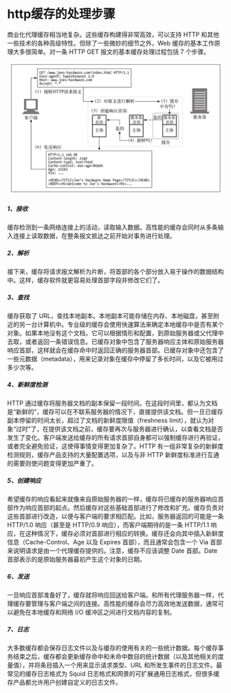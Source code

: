 # http缓存的处理步骤
商业化代理缓存相当地复杂。这些缓存构建得非常高效，可以支持 HTTP 和其他一些技术的各种高级特性。但除了一些微妙的细节之外，Web 缓存的基本工作原理大多很简单。对一条 HTTP GET 报文的基本缓存处理过程包括 7 个步骤。

![](_assets/15fb3ffc17033316591b41d56e8e7c8d.png)

##### 1、接收

缓存检测到一条网络连接上的活动，读取输入数据。高性能的缓存会同时从多条输入连接上读取数据，在整条报文抵达之前开始对事务进行处理。

##### 2、解析

接下来，缓存将请求报文解析为片断，将首部的各个部分放入易于操作的数据结构中。这样，缓存软件就更容易处理首部字段并修改它们了。

##### 3、查找

缓存获取了 URL，查找本地副本。本地副本可能存储在内存、本地磁盘，甚至附近的另一台计算机中。专业级的缓存会使用快速算法来确定本地缓存中是否有某个对象。如果本地没有这个文档，它可以根据情形和配置，到原始服务器或父代理中去取，或者返回一条错误信息。已缓存对象中包含了服务器响应主体和原始服务器响应首部，这样就会在缓存命中时返回正确的服务器首部。已缓存对象中还包含了一些元数据（metadata），用来记录对象在缓存中停留了多长时间，以及它被用过多少次等。

##### 4、新鲜度检测

HTTP 通过缓存将服务器文档的副本保留一段时间。在这段时间里，都认为文档是“新鲜的”，缓存可以在不联系服务器的情况下，直接提供该文档。但一旦已缓存副本停留的时间太长，超过了文档的新鲜度限值（freshness limit），就认为对象“过时”了，在提供该文档之前，缓存要再次与服务器进行确认，以查看文档是否发生了变化。客户端发送给缓存的所有请求首部自身都可以强制缓存进行再验证，或者完全避免验证，这使得事情变得更加复杂了。HTTP 有一组非常复杂的新鲜度检测规则，缓存产品支持的大量配置选项，以及与非 HTTP 新鲜度标准进行互通的需要则使问题变得更加严重了。

##### 5、创建响应

希望缓存的响应看起来就像来自原始服务器的一样，缓存将已缓存的服务器响应首部作为响应首部的起点。然后缓存对这些基础首部进行了修改和扩充。缓存负责对这些首部进行改造，以便与客户端的要求相匹配。比如，服务器返回的可能是一条 HTTP/1.0 响应（甚至是 HTTP/0.9 响应），而客户端期待的是一条 HTTP/1.1 响应，在这种情况下，缓存必须对首部进行相应的转换。缓存还会向其中插入新鲜度信息（Cache-Control、Age 以及 Expires 首部），而且通常会包含一个 Via 首部来说明请求是由一个代理缓存提供的。注意，缓存不应该调整 Date 首部。Date 首部表示的是原始服务器最初产生这个对象的日期。

##### 6、发送

一旦响应首部准备好了，缓存就将响应回送给客户端。和所有代理服务器一样，代理缓存要管理与客户端之间的连接。高性能的缓存会尽力高效地发送数据，通常可以避免在本地缓存和网络 I/O 缓冲区之间进行文档内容的复制。

##### 7、日志

大多数缓存都会保存日志文件以及与缓存的使用有关的一些统计数据。每个缓存事务结束之后，缓存都会更新缓存命中和未命中数目的统计数据（以及其他相关的度量值），并将条目插入一个用来显示请求类型、URL 和所发生事件的日志文件。最常见的缓存日志格式为 Squid 日志格式和网景的可扩展通用日志格式，但很多缓存产品都允许用户创建自定义的日志文件。